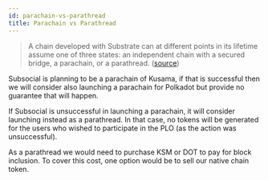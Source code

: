 ```yaml
---
id: parachain-vs-parathread
title: Parachain vs Parathread
---
```


> A chain developed with Substrate can at different points in its lifetime assume one of three
states: an independent chain with a secured bridge, a parachain, or a parathread. ([source](https://wiki.polkadot.network/docs/ru/learn-parathreads))

Subsocial is planning to be a parachain of Kusama, if that is successful then we will consider
also launching a parachain for Polkadot but provide no guarantee that will happen.

If Subsocial is unsuccessful in launching a parachain, it will consider launching instead as a
parathread. In that case, no tokens will be generated for the users who wished to participate in
the PLO (as the action was unsuccessful).

As a parathread we would need to purchase KSM or DOT to pay for block inclusion. To cover
this cost, one option would be to sell our native chain token.
